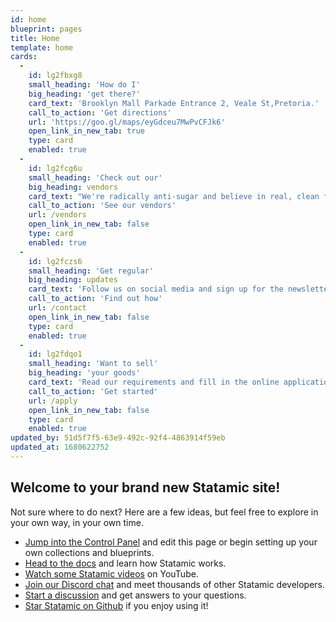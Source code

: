 ```yaml
---
id: home
blueprint: pages
title: Home
template: home
cards:
  -
    id: lg2fbxg8
    small_heading: 'How do I'
    big_heading: 'get there?'
    card_text: 'Brooklyn Mall Parkade Entrance 2, Veale St,Pretoria.'
    call_to_action: 'Get directions'
    url: 'https://goo.gl/maps/eyGdceu7MwPvCFJk6'
    open_link_in_new_tab: true
    type: card
    enabled: true
  -
    id: lg2fcg6u
    small_heading: 'Check out our'
    big_heading: vendors
    card_text: "We're radically anti-sugar and believe in real, clean foods made by local people."
    call_to_action: 'See our vendors'
    url: /vendors
    open_link_in_new_tab: false
    type: card
    enabled: true
  -
    id: lg2fczs6
    small_heading: 'Get regular'
    big_heading: updates
    card_text: 'Follow us on social media and sign up for the newsletter.'
    call_to_action: 'Find out how'
    url: /contact
    open_link_in_new_tab: false
    type: card
    enabled: true
  -
    id: lg2fdqo1
    small_heading: 'Want to sell'
    big_heading: 'your goods'
    card_text: 'Read our requirements and fill in the online application form.'
    call_to_action: 'Get started'
    url: /apply
    open_link_in_new_tab: false
    type: card
    enabled: true
updated_by: 51d5f7f5-63e9-492c-92f4-4863914f59eb
updated_at: 1680622752
---
```

## Welcome to your brand new Statamic site!

Not sure where to do next? Here are a few ideas, but feel free to explore in your own way, in your own time.

- [Jump into the Control Panel](/cp) and edit this page or begin setting up your own collections and blueprints.
- [Head to the docs](https://statamic.dev) and learn how Statamic works.
- [Watch some Statamic videos](https://youtube.com/statamic) on YouTube.
- [Join our Discord chat](https://statamic.com/discord) and meet thousands of other Statamic developers.
- [Start a discussion](https://github.com/statamic/cms/discussions) and get answers to your questions.
- [Star Statamic on Github](https://github.com/statamic/cms) if you enjoy using it!
